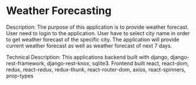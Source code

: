 # Weather Forecasting
Description: 
The purpose of this application is to provide weather forecast. User need to login to the application. 
User have to select city name in order to get weather forecast of the specific city. The application will provide current weather forecast as well as weather forecast of next 7 days.

Technical Description:
This applications backend built with django, django-rest-framework, django-rest-knox, sqlite3. 
Frontend built react, react-dom, redux, react-redux, redux-thunk, react-router-dom, axios, react-spinners, prop-types 
